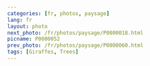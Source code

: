 ```yaml
---
categories: [fr, photos, paysage]
lang: fr
layout: photo
next_photo: /fr/photos/paysage/P0000018.html
picname: P0000052
prev_photo: /fr/photos/paysage/P0000060.html
tags: [Giraffes, Trees]
---
```

